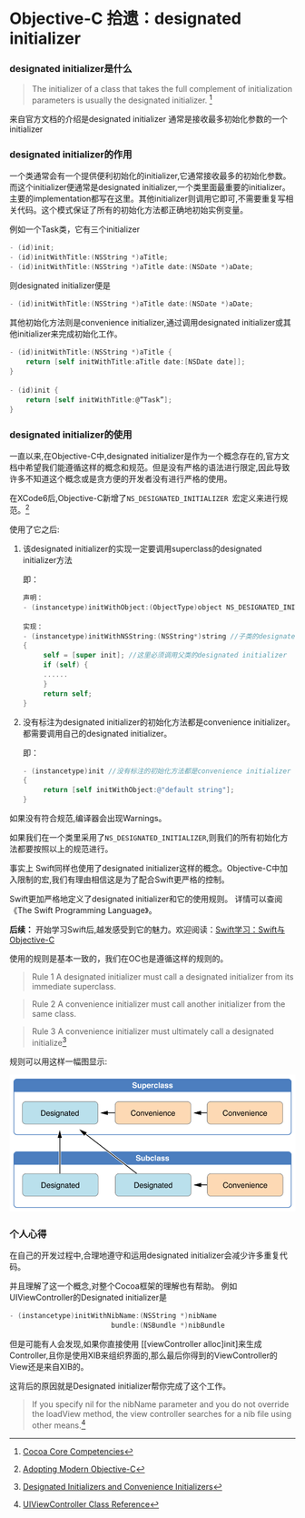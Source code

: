 # Objective-C 拾遗：designated initializer


### designated initializer是什么

> The initializer of a class that takes the full complement of initialization parameters is usually the designated initializer. [^1]

来自官方文档的介绍是designated initializer 通常是接收最多初始化参数的一个initializer


### designated initializer的作用
一个类通常会有一个提供便利初始化的initializer,它通常接收最多的初始化参数。而这个initializer便通常是designated initializer,一个类里面最重要的initializer。主要的implementation都写在这里。其他initializer则调用它即可,不需要重复写相关代码。这个模式保证了所有的初始化方法都正确地初始实例变量。

例如一个Task类，它有三个initializer

~~~objective-c
- (id)init;
- (id)initWithTitle:(NSString *)aTitle;
- (id)initWithTitle:(NSString *)aTitle date:(NSDate *)aDate;
~~~

则designated initializer便是

~~~objective-c
- (id)initWithTitle:(NSString *)aTitle date:(NSDate *)aDate;
~~~

其他初始化方法则是convenience initializer,通过调用designated initializer或其他initializer来完成初始化工作。

~~~objective-c
- (id)initWithTitle:(NSString *)aTitle {
    return [self initWithTitle:aTitle date:[NSDate date]];
}
 
- (id)init {
    return [self initWithTitle:@”Task”];
}
~~~

### designated initializer的使用

一直以来,在Objective-C中,designated initializer是作为一个概念存在的,官方文档中希望我们能遵循这样的概念和规范。但是没有严格的语法进行限定,因此导致许多不知道这个概念或是贪方便的开发者没有进行严格的使用。

在XCode6后,Objective-C新增了`NS_DESIGNATED_INITIALIZER `宏定义来进行规范。[^4]

使用了它之后:

1. 该designated initializer的实现一定要调用superclass的designated initializer方法 

	即：
	
	~~~objective-c
	声明：
	- (instancetype)initWithObject:(ObjectType)object NS_DESIGNATED_INITIALIZER;
	
	实现：
	- (instancetype)initWithNSString:(NSString*)string //子类的designated initializer
	{	
   		 self = [super init]; //这里必须调用父类的designated initializer
	   	 if (self) {
	   	 ......
	   	 }
   		 return self;
	}
	~~~
	
2. 没有标注为designated initializer的初始化方法都是convenience initializer。都需要调用自己的designated initializer。

	即：
	
	~~~objective-c
	- (instancetype)init //没有标注的初始化方法都是convenience initializer
	{   
	     return [self initWithObject:@"default string"];
	}
	~~~

如果没有符合规范,编译器会出现Warnings。

如果我们在一个类里采用了`NS_DESIGNATED_INITIALIZER`,则我们的所有初始化方法都要按照以上的规范进行。

事实上 Swift同样也使用了designated initializer这样的概念。Objective-C中加入限制的宏,我们有理由相信这是为了配合Swift更严格的控制。

Swift更加严格地定义了designated initializer和它的使用规则。
详情可以查阅《The Swift Programming Language》。

**后续：** 开始学习Swift后,越发感受到它的魅力。欢迎阅读：[Swift学习：Swift与Objective-C](https://github.com/100mango/zen/blob/master/Swift%E5%AD%A6%E4%B9%A0%EF%BC%9ASwift%E4%B8%8EObjective-C/Swift%E5%AD%A6%E4%B9%A0%EF%BC%9ASwift%E4%B8%8EObjective-C.md)

使用的规则是基本一致的，我们在OC也是遵循这样的规则的。
>Rule 1
A designated initializer must call a designated initializer from its immediate superclass.

>Rule 2
A convenience initializer must call another initializer from the same class.

>Rule 3
A convenience initializer must ultimately call a designated initialize[^2]

规则可以用这样一幅图显示:

![](https://github.com/100mango/zen/blob/master/Objective-C%20%E6%8B%BE%E9%81%97%EF%BC%9Adesignated%20initializer/Designated%20Initializers%20and%20Convenience%20Initializers.png)

### 个人心得

在自己的开发过程中,合理地遵守和运用designated initializer会减少许多重复代码。

并且理解了这一个概念,对整个Cocoa框架的理解也有帮助。
例如UIViewController的Designated initializer是

~~~objective-c
- (instancetype)initWithNibName:(NSString *)nibName
                         bundle:(NSBundle *)nibBundle
~~~

但是可能有人会发现,如果你直接使用 [[viewController alloc]init]来生成Controller,且你是使用XIB来组织界面的,那么最后你得到的ViewController的View还是来自XIB的。

这背后的原因就是Designated initializer帮你完成了这个工作。


> If you specify nil for the nibName parameter and you do not override the loadView method, the view controller searches for a nib file using other means.[^3]



[^1]: [Cocoa Core Competencies](https://developer.apple.com/library/ios/documentation/General/Conceptual/DevPedia-CocoaCore/MultipleInitializers.html#//apple_ref/doc/uid/TP40008195-CH33-SW1)

[^2]: [Designated Initializers and Convenience Initializers](https://developer.apple.com/library/ios/documentation/Swift/Conceptual/Swift_Programming_Language/Initialization.html#//apple_ref/doc/uid/TP40014097-CH18-ID222)

[^3]: [UIViewController Class Reference](https://developer.apple.com/library/ios/documentation/UIKit/Reference/UIViewController_Class/index.html#//apple_ref/occ/instp/UIViewController/nibName)

[^4]: [Adopting Modern Objective-C](https://developer.apple.com/library/ios/releasenotes/ObjectiveC/ModernizationObjC/AdoptingModernObjective-C/AdoptingModernObjective-C.html)
